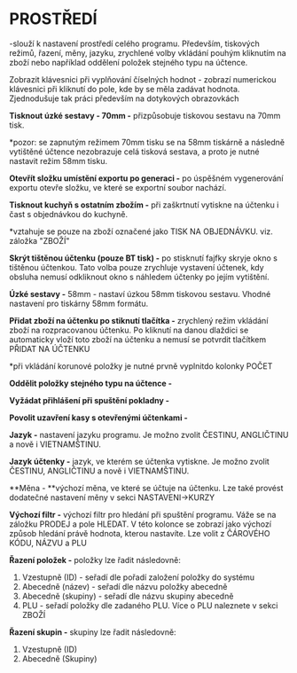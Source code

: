 # PROSTŘEDÍ

-slouží k nastavení prostředí celého programu. Především, tiskových režimů, řazení, měny, jazyku, zrychlené volby vkládání pouhým kliknutím na zboží nebo například oddělení položek  stejného typu na účtence.

Zobrazit klávesnici při vyplňování číselných hodnot - zobrazí numerickou klávesnici při kliknutí do pole, kde by se měla zadávat hodnota. Zjednodušuje tak práci především na dotykových obrazovkách

**Tisknout úzké sestavy - 70mm -** přizpůsobuje tiskovou sestavu na 70mm tisk.

\*pozor: se zapnutým režimem 70mm tisku se na 58mm tiskárně a následně vytištěné účtence nezobrazuje celá tisková sestava, a proto je nutné nastavit režim 58mm tisku.

**Otevřít složku umístění exportu po generaci -** po úspěšném vygenerování exportu otevře složku,  ve které se exportní soubor nachází.

**Tisknout kuchyň s ostatním zbožím -** při zaškrtnutí vytiskne na účtenku i čast s objednávkou do kuchyně.

\*vztahuje se pouze na zboží označené jako TISK NA OBJEDNÁVKU. viz. záložka "ZBOŽÍ"

**Skrýt tištěnou účtenku \(pouze BT tisk\) -** po stisknutí fajfky skryje okno s tištěnou účtenkou. Tato volba pouze zrychluje vystavení účtenek, kdy obsluha nemusí odkliknout okno s náhledem účtenky po jejím vytištění.

**Úzké sestavy  -** 58mm - nastaví úzkou 58mm tiskovou sestavu. Vhodné nastavení pro tiskárny 58mm formátu.

**Přidat zboží na účtenku po stiknutí tlačítka -** zrychlený režim vkládání zboží na rozpracovanou účtenku. Po kliknutí na danou dlaždici se automaticky vloží toto zboží na účtenku a nemusí se potvrdit tlačítkem PŘIDAT NA ÚČTENKU

\*při vkládání korunové položky je nutné prvně vyplnitdo kolonky POČET

**Oddělit položky stejného typu na účtence -**

**Vyžádat přihlášení při spuštění pokladny -**

**Povolit uzavření kasy s otevřenými účtenkami -**

**Jazyk -** nastavení jazyku programu. Je možno zvolit ČESTINU, ANGLIČTINU a nově i VIETNAMŠTINU.

**Jazyk účtenky -** jazyk, ve kterém se účtenka vytiskne. Je možno zvolit ČESTINU, ANGLIČTINU a nově i VIETNAMŠTINU.

**Měna - **výchozí měna, ve které se účtuje na účtenku. Lze také provést dodatečné nastavení měny v sekci NASTAVENI-&gt;KURZY

**Výchozí filtr -** výchozí filtr pro hledání při spuštění programu. Váže se na záložku PRODEJ a pole HLEDAT. V této kolonce se zobrazí jako výchozí způsob hledání právě hodnota, kterou nastavíte. Lze volit z ČÁROVÉHO KÓDU, NÁZVU a PLU

**Řazení položek -** položky lze řadit následovně:

1. Vzestupně \(ID\) - seřadí dle pořadí založení položky do systému
2. Abecedně \(název\) - seřadí dle názvu položky abecedně
3. Abecedně \(skupiny\) - seřadí dle názvu skupiny abecedně
4. PLU - seřadí položky dle zadaného PLU. Více o PLU naleznete v sekci ZBOŽÍ

**Řazení skupin -** skupiny lze řadit následovně:

1. Vzestupně \(ID\)
2. Abecedně \(Skupiny\)



